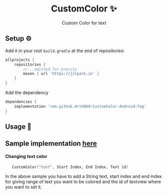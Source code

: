 <h1 align="center">
CustomColor ✨
</h1>
<p align="center">
Custom Color for text
</p>

<h2>
Setup ⚙️
</h2>


Add it in your root `build.gradle` at the end of repositories:

```groovy
allprojects {
    repositories {
        //...omitted for brevity
        maven { url 'https://jitpack.io' }
    }
}
```

Add the dependency

```groovy
dependencies {
    implementation 'com.github.Arsh069:CustomColor-Android:Tag'
}
```

## Usage 📱
Sample implementation [here](app/) 
-
#### Changing text color
```kotlin
   CustomColor("text", Start Index, End Index, Text id)
```
In the above sample you have to add a String text, start index and end index for giving range  of text you want to be colored and the id of textview where you want to set it. 




